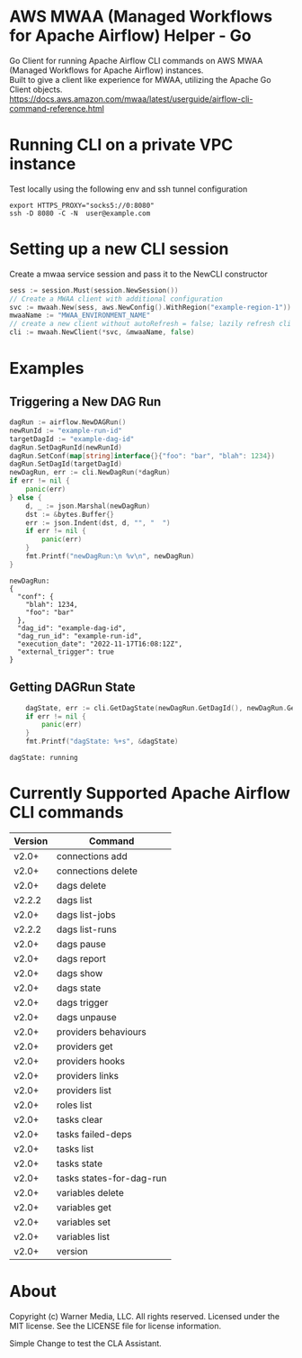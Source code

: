 #  AWS MWAA (Managed Workflows for Apache Airflow) Helper - Go
Go Client for running Apache Airflow CLI commands on AWS MWAA (Managed Workflows for Apache Airflow) instances.  
Built to give a client like experience for MWAA, utilizing the Apache Go Client objects.
https://docs.aws.amazon.com/mwaa/latest/userguide/airflow-cli-command-reference.html

# Running CLI on a private VPC instance
Test locally using the following env and ssh tunnel configuration  
```shell
export HTTPS_PROXY="socks5://0:8080"
ssh -D 8080 -C -N  user@example.com
```


# Setting up a new CLI session
Create a mwaa service session and pass it to the NewCLI constructor
```go
sess := session.Must(session.NewSession())
// Create a MWAA client with additional configuration
svc := mwaah.New(sess, aws.NewConfig().WithRegion("example-region-1"))
mwaaName := "MWAA_ENVIRONMENT_NAME"
// create a new client without autoRefresh = false; lazily refresh cli token
cli := mwaah.NewClient(*svc, &mwaaName, false)
```


# Examples
## Triggering a New DAG Run

```go
dagRun := airflow.NewDAGRun()
newRunId := "example-run-id"
targetDagId := "example-dag-id"
dagRun.SetDagRunId(newRunId)
dagRun.SetConf(map[string]interface{}{"foo": "bar", "blah": 1234})
dagRun.SetDagId(targetDagId)
newDagRun, err := cli.NewDagRun(*dagRun)
if err != nil {
    panic(err)
} else {
    d, _ := json.Marshal(newDagRun)
    dst := &bytes.Buffer{}
    err := json.Indent(dst, d, "", "  ")
    if err != nil {
        panic(err)
    }
    fmt.Printf("newDagRun:\n %v\n", newDagRun)
}
```
```shell
newDagRun:
{
  "conf": {
    "blah": 1234,
    "foo": "bar"
  },
  "dag_id": "example-dag-id",
  "dag_run_id": "example-run-id",
  "execution_date": "2022-11-17T16:08:12Z",
  "external_trigger": true
}
```
## Getting DAGRun State
```go
	dagState, err := cli.GetDagState(newDagRun.GetDagId(), newDagRun.GetExecutionDate())
    if err != nil {
        panic(err)
    }
	fmt.Printf("dagState: %+s", &dagState)
```

```shell
dagState: running
```

# Currently Supported Apache Airflow CLI commands
| Version | Command                  |
|---------|--------------------------|
| v2.0+   | connections add          |
| v2.0+   | connections delete       |
| v2.0+   | dags delete              |
| v2.2.2  | dags list                |
| v2.0+   | dags list-jobs           |
| v2.2.2  | dags list-runs           |
| v2.0+   | dags pause               |
| v2.0+   | dags report              |
| v2.0+   | dags show                |
| v2.0+   | dags state               |
| v2.0+   | dags trigger             |
| v2.0+   | dags unpause             |
| v2.0+   | providers behaviours     |
| v2.0+   | providers get            |
| v2.0+   | providers hooks          |
| v2.0+   | providers links          |
| v2.0+   | providers list           |
| v2.0+   | roles list               |
| v2.0+   | tasks clear              |
| v2.0+   | tasks failed-deps        |
| v2.0+   | tasks list               |
| v2.0+   | tasks state              |
| v2.0+   | tasks states-for-dag-run |
| v2.0+   | variables delete         |
| v2.0+   | variables get            |
| v2.0+   | variables set            |
| v2.0+   | variables list           |
| v2.0+   | version                  |

# About
Copyright (c) Warner Media, LLC. All rights reserved. Licensed under the MIT license.
See the LICENSE file for license information.

Simple Change to test the CLA Assistant.
